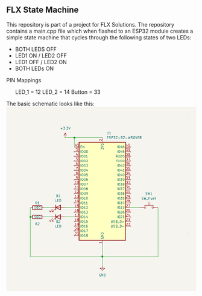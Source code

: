 ## FLX State Machine

This repository is part of a project for FLX Solutions. The repository contains a main.cpp file which when flashed to an ESP32 module creates a simple state machine that cycles through the following states of two LEDs:

- BOTH LEDS OFF
- LED1 ON / LED2 OFF
- LED1 OFF / LED2 ON
- BOTH LEDs ON

PIN Mappings

<ul>
LED_1 = 12
LED_2 = 14
Button = 33
</ul>

The basic schematic looks like this: 
![Schematic](images/State_machine_schematic_screenshot.png)
